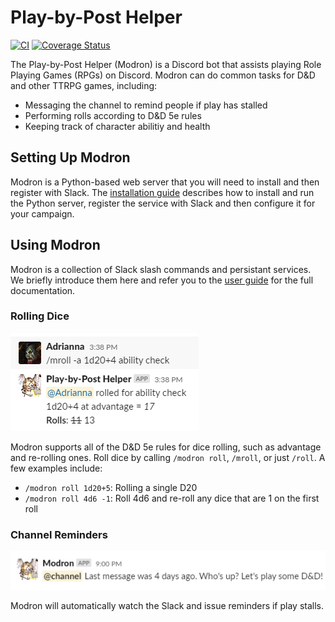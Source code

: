 # Play-by-Post Helper

[![CI](https://github.com/WardLT/play-by-post-helper/actions/workflows/python-app.yml/badge.svg)](https://github.com/WardLT/play-by-post-helper/actions/workflows/python-app.yml)
[![Coverage Status](https://coveralls.io/repos/github/WardLT/play-by-post-helper/badge.svg?branch=master)](https://coveralls.io/github/WardLT/play-by-post-helper?branch=master)

The Play-by-Post Helper (Modron) is a Discord bot that assists playing Role Playing Games (RPGs) on Discord.
Modron can do common tasks for D&D and other TTRPG games, including:

- Messaging the channel to remind people if play has stalled
- Performing rolls according to D&D 5e rules
- Keeping track of character abilitiy and health

## Setting Up Modron

Modron is a Python-based web server that you will need to install and then register with Slack.
The [installation guide](./docs/installation.md) describes how to install 
and run the Python server, register the service with Slack and 
then configure it for your campaign.

## Using Modron

Modron is a collection of Slack slash commands and persistant services. 
We briefly introduce them here and refer you to the [user guide](./docs/user-guide.md)
for the full documentation. 

### Rolling Dice

![rolling_dice](docs/img/roll-command.png)

Modron supports all of the D&D 5e rules for dice rolling, such
as advantage and re-rolling ones.
Roll dice by calling `/modron roll`, `/mroll`, or just `/roll`.
A few examples include:

   - `/modron roll 1d20+5`: Rolling a single D20
   - `/modron roll 4d6 -1`: Roll 4d6 and re-roll any dice that are 1 on the first roll

### Channel Reminders

![reminder](docs/img/reminder.png) 

Modron will automatically watch the Slack and issue reminders if play stalls.
